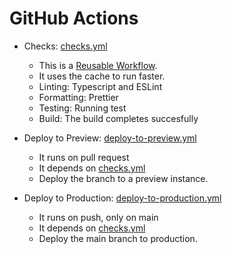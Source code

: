 # GitHub Actions

- Checks: [checks.yml](../.github/workflows/checks.yml)

  - This is a [Reusable Workflow](https://docs.github.com/en/actions/learn-github-actions/reusing-workflows#using-outputs-from-a-reusable-workflow).
  - It uses the cache to run faster.
  - Linting: Typescript and ESLint
  - Formatting: Prettier
  - Testing: Running test
  - Build: The build completes succesfully

- Deploy to Preview: [deploy-to-preview.yml](../.github/workflows/deploy-to-preview.yml)

  - It runs on pull request
  - It depends on [checks.yml](../.github/workflows/checks.yml)
  - Deploy the branch to a preview instance.

- Deploy to Production: [deploy-to-production.yml](../.github/workflows/deploy-to-production.yml)
  - It runs on push, only on main
  - It depends on [checks.yml](../.github/workflows/checks.yml)
  - Deploy the main branch to production.
